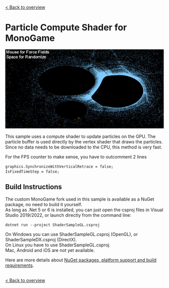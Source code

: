 [< Back to overview](https://github.com/cpt-max/MonoGame-Shader-Samples/tree/overview)

# Particle Compute Shader for MonoGame

![Screenshots](https://github.com/cpt-max/MonoGame-Shader-Samples/blob/overview/Screenshots/ComputeParticles.jpg?raw=true)

This sample uses a compute shader to update particles on the GPU. 
The particle buffer is used directly by the vertex shader that draws the particles. Since no data needs to be downloaded to the CPU, this method is very fast.

For the FPS counter to make sense, you have to outcomment 2 lines
```
graphics.SynchronizeWithVerticalRetrace = false;
IsFixedTimeStep = false;
```

## Build Instructions
The custom MonoGame fork used in this sample is available as a NuGet package, no need to build it yourself.<br>
As long as .Net 5 or 6 is installed, you can just open the csproj files in Visual Studio 2019/2022, or launch directly from the command line:
```
dotnet run --project ShaderSampleGL.csproj
```
On Windows you can use ShaderSampleGL.csproj (OpenGL), or ShaderSampleDX.csproj (DirectX).<br>
On Linux you have to use ShaderSampleGL.csproj.<br>
Mac, Android and iOS are not yet available.

Here are more details about [NuGet packages, platform support and build requirements](https://github.com/cpt-max/Docs/blob/master/Build%20Requirements.md).
<br><br>

[< Back to overview](https://github.com/cpt-max/MonoGame-Shader-Samples/tree/overview)





